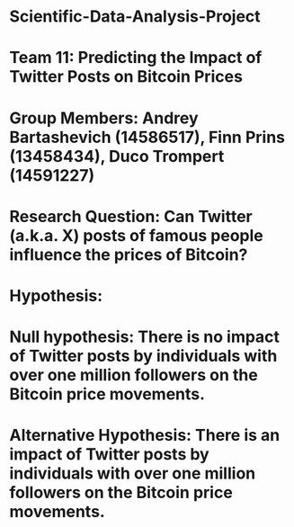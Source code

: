 # Scientific-Data-Analysis-Project

# Team 11: Predicting the Impact of Twitter Posts on Bitcoin Prices

# Group Members: Andrey Bartashevich (14586517), Finn Prins (13458434),  Duco Trompert (14591227)

# Research Question: Can Twitter (a.k.a. X) posts of famous people influence the prices of Bitcoin?

# Hypothesis: 
# Null hypothesis: There is no impact of Twitter  posts by individuals with over one million followers on the Bitcoin price movements.
# Alternative Hypothesis: There is an impact of Twitter posts by individuals with over one million followers on the Bitcoin price movements.

